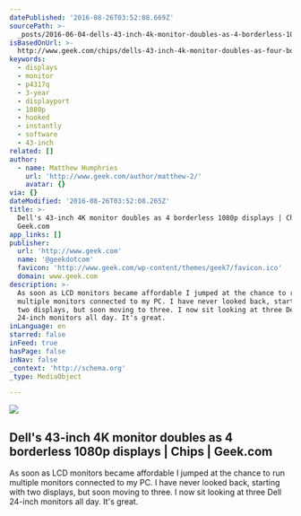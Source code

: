 ```yaml
---
datePublished: '2016-08-26T03:52:08.669Z'
sourcePath: >-
  _posts/2016-06-04-dells-43-inch-4k-monitor-doubles-as-4-borderless-1080p-disp.md
isBasedOnUrl: >-
  http://www.geek.com/chips/dells-43-inch-4k-monitor-doubles-as-four-borderless-1080p-displays-1655882/
keywords:
  - displays
  - monitor
  - p4317q
  - 3-year
  - displayport
  - 1080p
  - hooked
  - instantly
  - software
  - 43-inch
related: []
author:
  - name: Matthew Humphries
    url: 'http://www.geek.com/author/matthew-2/'
    avatar: {}
via: {}
dateModified: '2016-08-26T03:52:08.265Z'
title: >-
  Dell's 43-inch 4K monitor doubles as 4 borderless 1080p displays | Chips |
  Geek.com
app_links: []
publisher:
  url: 'http://www.geek.com'
  name: '@geekdotcom'
  favicon: 'http://www.geek.com/wp-content/themes/geek7/favicon.ico'
  domain: www.geek.com
description: >-
  As soon as LCD monitors became affordable I jumped at the chance to run
  multiple monitors connected to my PC. I have never looked back, starting with
  two displays, but soon moving to three. I now sit looking at three Dell
  24-inch monitors all day. It's great.
inLanguage: en
starred: false
inFeed: true
hasPage: false
inNav: false
_context: 'http://schema.org'
_type: MediaObject

---
```

<article style=""><img src="https://s3-us-west-2.amazonaws.com/the-grid-img/p/ce4d9639d7228acec97360258b093e73022bb850.jpg" /><h1>Dell's 43-inch 4K monitor doubles as 4 borderless 1080p displays | Chips | Geek.com</h1><p>As soon as LCD monitors became affordable I jumped at the chance to run multiple monitors connected to my PC. I have never looked back, starting with two displays, but soon moving to three. I now sit looking at three Dell 24-inch monitors all day. It's great.</p></article>